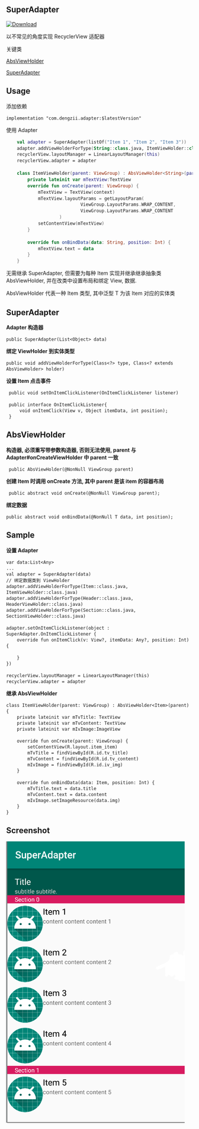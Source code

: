 ## SuperAdapter
[ ![Download](https://api.bintray.com/packages/dengzi/maven/superadapter/images/download.svg) ](https://bintray.com/dengzi/maven/superadapter/_latestVersion)

以不常见的角度实现 RecyclerView 适配器

关键类

[AbsViewHolder](https://github.com/dengzii/SuperAdapter/blob/master/adapter/src/main/java/com/dengzii/adapter/AbsViewHolder.java)

[SuperAdapter](https://github.com/dengzii/SuperAdapter/blob/master/adapter/src/main/java/com/dengzii/adapter/SuperAdapter.java)

## Usage

添加依赖

```
implementation "com.dengzii.adapter:$latestVersion"
```

使用 Adapter

```kotlin
    val adapter = SuperAdapter(listOf("Item 1", "Item 2", "Item 3"))
    adapter.addViewHolderForType(String::class.java, ItemViewHolder::class.java)
    recyclerView.layoutManager = LinearLayoutManager(this)
    recyclerView.adapter = adapter
    
    class ItemViewHolder(parent: ViewGroup) : AbsViewHolder<String>(parent) {
        private lateinit var mTextView:TextView 
        override fun onCreate(parent: ViewGroup) {
            mTextView = TextView(context)
            mTextView.layoutParams = getLayoutParam(
                            ViewGroup.LayoutParams.WRAP_CONTENT,
                            ViewGroup.LayoutParams.WRAP_CONTENT
                    )
            setContentView(mTextView)
        }
    
        override fun onBindData(data: String, position: Int) {
            mTextView.text = data
        }
    }
```
无需继承 SuperAdapter, 但需要为每种 Item 实现并继承继承抽象类 AbsViewHolder<T>, 并在改类中设置布局和绑定 View, 数据.

AbsViewHolder<T> 代表一种 Item 类型, 其中泛型 T 为该 Item 对应的实体类

## SuperAdapter

**Adapter 构造器**

    public SuperAdapter(List<Object> data)

**绑定 ViewHolder 到实体类型**
    
    public void addViewHolderForType(Class<?> type, Class<? extends AbsViewHolder> holder)

**设置 Item 点击事件**
    
     public void setOnItemClickListener(OnItemClickListener listener)
     
     public interface OnItemClickListener{
         void onItemClick(View v, Object itemData, int position);
     }

## AbsViewHolder

**构造器, 必须重写带参数构造器, 否则无法使用, parent 与 Adapter#onCreateViewHolder 中 parent 一致**

     public AbsViewHolder(@NonNull ViewGroup parent) 

**创建 Item 时调用 onCreate 方法, 其中 parent 是该 item 的容器布局**
    
     public abstract void onCreate(@NonNull ViewGroup parent);

**绑定数据**

    public abstract void onBindData(@NonNull T data, int position);     

## Sample

**设置 Adapter**

    var data:List<Any>
    ...
    val adapter = SuperAdapter(data)
    // 绑定数据类到 ViewHolder
    adapter.addViewHolderForType(Item::class.java, ItemViewHolder::class.java)
    adapter.addViewHolderForType(Header::class.java, HeaderViewHolder::class.java)
    adapter.addViewHolderForType(Section::class.java, SectionViewHolder::class.java)
    
    adapter.setOnItemClickListener(object : SuperAdapter.OnItemClickListener {
        override fun onItemClick(v: View?, itemData: Any?, position: Int) {
    
        }
    })
    
    recyclerView.layoutManager = LinearLayoutManager(this)
    recyclerView.adapter = adapter

**继承 AbsViewHolder**

    class ItemViewHolder(parent: ViewGroup) : AbsViewHolder<Item>(parent) {
        private lateinit var mTvTitle: TextView
        private lateinit var mTvContent: TextView
        private lateinit var mIvImage:ImageView
    
        override fun onCreate(parent: ViewGroup) {
            setContentView(R.layout.item_item)
            mTvTitle = findViewById(R.id.tv_title)
            mTvContent = findViewById(R.id.tv_content)
            mIvImage = findViewById(R.id.iv_img)
        }
    
        override fun onBindData(data: Item, position: Int) {
            mTvTitle.text = data.title
            mTvContent.text = data.content
            mIvImage.setImageResource(data.img)
        }
    }

## Screenshot

![screenshot](https://github.com/MrDenua/SuperAdapter/blob/master/screenshot/screenshot.png?raw=true)